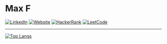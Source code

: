 # **Max F**
[![LinkedIn](https://img.shields.io/badge/LinkedIn-0077B5?style=for-the-badge&logo=linkedin&logoColor=white)](https://www.linkedin.com/in/max--franklin)
[![Website](https://img.shields.io/badge/Website-40c060?style=for-the-badge&logo=HTML5&logoColor=white)](https://www.maxfdev.com/)
[![HackerRank](https://img.shields.io/badge/HackerRank-133337?style=for-the-badge&logo=HackerRank&logoColor=white)](https://www.hackerrank.com/Max__F?hr_r=1)
[![LeetCode](https://img.shields.io/badge/LeetCode-f48020?style=for-the-badge&logo=LeetCode&logoColor=white)](https://leetcode.com/Max__F/)

---
<!--[![Your GitHub stats](https://github-readme-stats.vercel.app/api?username=MaxFdev)](https://github.com/MaxFdev/github-readme-stats)-->

[![Top Langs](https://github-readme-stats.vercel.app/api/top-langs/?username=MaxFdev)](https://github.com/MaxFdev/github-readme-stats)

<!--
**MaxFdev/MaxFdev** is a ✨ _special_ ✨ repository because its `README.md` (this file) appears on your GitHub profile.

Here are some ideas to get you started:

- 🔭 I’m currently working on ...
- 🌱 I’m currently learning ...
- 👯 I’m looking to collaborate on ...
- 🤔 I’m looking for help with ...
- 💬 Ask me about ...
- 📫 How to reach me: ...
- 😄 Pronouns: ...
- ⚡ Fun fact: ...
-->

